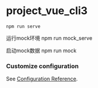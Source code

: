 # project_vue_cli3

```
npm run serve
```

运行mock环境
npm run mock_serve

启动mock数据
npm run mock





### Customize configuration
See [Configuration Reference](https://cli.vuejs.org/config/).
